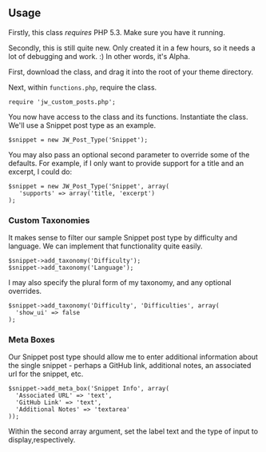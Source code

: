 ## Usage

Firstly, this class *requires* PHP 5.3. Make sure you have it running.

Secondly, this is still quite new. Only created it in a few hours, so it needs
a lot of debugging and work. :) In other words, it's Alpha. 

First, download the class, and drag it into the root of your theme directory. 

Next, within `functions.php`, require the class.

    require 'jw_custom_posts.php';

You now have access to the class and its functions. Instantiate the class.
We'll use a Snippet post type as an example.

    $snippet = new JW_Post_Type('Snippet');

You may also pass an optional second parameter to override some of the
defaults. For example, if I only want to provide support for a title and an
excerpt, I could do:

    $snippet = new JW_Post_Type('Snippet', array(
       'supports' => array('title, 'excerpt')
    );

### Custom Taxonomies

It makes sense to filter our sample Snippet post type by difficulty and language. We can implement that functionality quite easily.

    $snippet->add_taxonomy('Difficulty');
    $snippet->add_taxonomy('Language');

I may also specify the plural form of my taxonomy, and any optional overrides. 

    $snippet->add_taxonomy('Difficulty', 'Difficulties', array(
      'show_ui' => false
    );

### Meta Boxes

Our Snippet post type should allow me to enter additional information about the
single snippet - perhaps a GitHub link, additional notes, an associated url for
the snippet, etc. 

    $snippet->add_meta_box('Snippet Info', array(
      'Associated URL' => 'text',
      'GitHub Link' => 'text',
      'Additional Notes' => 'textarea'
    ));

Within the second array argument, set the label text and the type of input to
display,respectively.
